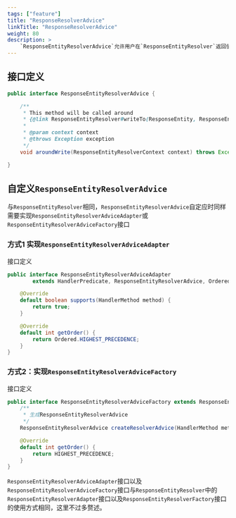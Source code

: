 ```yaml
---
tags: ["feature"]
title: "ResponseResolverAdvice"
linkTitle: "ResponseResolverAdvice"
weight: 80
description: >
    `ResponseEntityResolverAdvice`允许用户在`ResponseEntityResolver`返回值处理的前后添加业务逻辑。
---
```


## 接口定义

```java
public interface ResponseEntityResolverAdvice {

    /**
     * This method will be called around
     * {@link ResponseEntityResolver#writeTo(ResponseEntity, ResponseEntityChannel, RequestContext)}.
     *
     * @param context context
     * @throws Exception exception
     */
    void aroundWrite(ResponseEntityResolverContext context) throws Exception;

}
```

## 自定义`ResponseEntityResolverAdvice`

与`ResponseEntityResolver`相同，`ResponseEntityResolverAdvice`自定应时同样需要实现`ResponseEntityResolverAdviceAdapter`或`ResponseEntityResolverAdviceFactory`接口

### 方式1 实现`ResponseEntityResolverAdviceAdapter`

接口定义

```java
public interface ResponseEntityResolverAdviceAdapter
        extends HandlerPredicate, ResponseEntityResolverAdvice, Ordered {

    @Override
    default boolean supports(HandlerMethod method) {
        return true;
    }

    @Override
    default int getOrder() {
        return Ordered.HIGHEST_PRECEDENCE;
    }
}

```

### 方式2：实现`ResponseEntityResolverAdviceFactory`

接口定义

```java
public interface ResponseEntityResolverAdviceFactory extends ResponseEntityPredicate, Ordered {
    /**
     * 生成ResponseEntityResolverAdvice
     */
    ResponseEntityResolverAdvice createResolverAdvice(HandlerMethod method);

    @Override
    default int getOrder() {
        return HIGHEST_PRECEDENCE;
    }
}
```

`ResponseEntityResolverAdviceAdapter`接口以及`ResponseEntityResolverAdviceFactory`接口与`ResponseEntityResolver`中的`ResponseEntityResolverAdapter`接口以及`ResponseEntityResolverFactory`接口的使用方式相同，这里不过多赘述。
